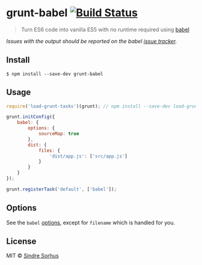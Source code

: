 # grunt-babel [![Build Status](https://travis-ci.org/babel/grunt-babel.svg?branch=master)](https://travis-ci.org/babel/grunt-babel)

> Turn ES6 code into vanilla ES5 with no runtime required using [babel](https://github.com/babel/babel)

*Issues with the output should be reported on the babel [issue tracker](https://github.com/babel/babel/issues).*


## Install

```
$ npm install --save-dev grunt-babel
```


## Usage

```js
require('load-grunt-tasks')(grunt); // npm install --save-dev load-grunt-tasks

grunt.initConfig({
	babel: {
		options: {
			sourceMap: true
		},
		dist: {
			files: {
				'dist/app.js': ['src/app.js']
			}
		}
	}
});

grunt.registerTask('default', ['babel']);
```


## Options

See the `babel` [options](https://babeljs.io/docs/usage/options), except for `filename` which is handled for you.


## License

MIT © [Sindre Sorhus](http://sindresorhus.com)
